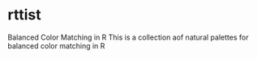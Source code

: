 # rttist
 Balanced Color Matching in R
This is a collection aof natural palettes  for balanced color matching in R
